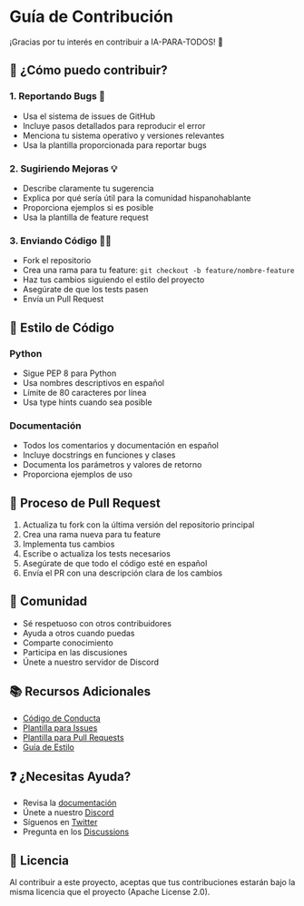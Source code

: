 # Guía de Contribución

¡Gracias por tu interés en contribuir a IA-PARA-TODOS! 🎉

## 🤝 ¿Cómo puedo contribuir?

### 1. Reportando Bugs 🐛
- Usa el sistema de issues de GitHub
- Incluye pasos detallados para reproducir el error
- Menciona tu sistema operativo y versiones relevantes
- Usa la plantilla proporcionada para reportar bugs

### 2. Sugiriendo Mejoras 💡
- Describe claramente tu sugerencia
- Explica por qué sería útil para la comunidad hispanohablante
- Proporciona ejemplos si es posible
- Usa la plantilla de feature request

### 3. Enviando Código 👨‍💻
- Fork el repositorio
- Crea una rama para tu feature: `git checkout -b feature/nombre-feature`
- Haz tus cambios siguiendo el estilo del proyecto
- Asegúrate de que los tests pasen
- Envía un Pull Request

## 📝 Estilo de Código

### Python
- Sigue PEP 8 para Python
- Usa nombres descriptivos en español
- Límite de 80 caracteres por línea
- Usa type hints cuando sea posible

### Documentación
- Todos los comentarios y documentación en español
- Incluye docstrings en funciones y clases
- Documenta los parámetros y valores de retorno
- Proporciona ejemplos de uso

## 🔄 Proceso de Pull Request

1. Actualiza tu fork con la última versión del repositorio principal
2. Crea una rama nueva para tu feature
3. Implementa tus cambios
4. Escribe o actualiza los tests necesarios
5. Asegúrate de que todo el código esté en español
6. Envía el PR con una descripción clara de los cambios

## 👥 Comunidad

- Sé respetuoso con otros contribuidores
- Ayuda a otros cuando puedas
- Comparte conocimiento
- Participa en las discusiones
- Únete a nuestro servidor de Discord

## 📚 Recursos Adicionales

- [Código de Conducta](CODE_OF_CONDUCT.md)
- [Plantilla para Issues](ISSUE_TEMPLATE.md)
- [Plantilla para Pull Requests](PULL_REQUEST_TEMPLATE.md)
- [Guía de Estilo](STYLE_GUIDE.md)

## ❓ ¿Necesitas Ayuda?

- Revisa la [documentación](https://0xnavarro.github.io/IA-PARA-TODOS)
- Únete a nuestro [Discord](https://discord.gg/TU_LINK)
- Síguenos en [Twitter](https://twitter.com/0xnavarro)
- Pregunta en los [Discussions](https://github.com/0xnavarro/IA-PARA-TODOS/discussions)

## 📜 Licencia

Al contribuir a este proyecto, aceptas que tus contribuciones estarán bajo la misma licencia que el proyecto (Apache License 2.0). 